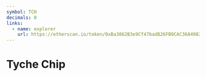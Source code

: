 ```yaml
---
symbol: TCH
decimals: 0
links:
  - name: explorer
    url: https://etherscan.io/token/0xBa3862B3e9Cf47badB26FB9CAC36A4982fbDcF5E
---
```


# Tyche Chip
